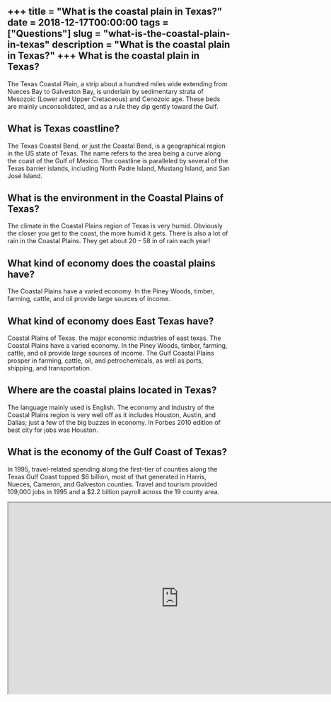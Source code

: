 +++
title = "What is the coastal plain in Texas?"
date = 2018-12-17T00:00:00
tags = ["Questions"]
slug = "what-is-the-coastal-plain-in-texas"
description = "What is the coastal plain in Texas?"
+++
What is the coastal plain in Texas?
-----------------------------------

The Texas Coastal Plain, a strip about a hundred miles wide extending from Nueces Bay to Galveston Bay, is underlain by sedimentary strata of Mesozoic (Lower and Upper Cretaceous) and Cenozoic age. These beds are mainly unconsolidated, and as a rule they dip gently toward the Gulf.

What is Texas coastline?
------------------------

The Texas Coastal Bend, or just the Coastal Bend, is a geographical region in the US state of Texas. The name refers to the area being a curve along the coast of the Gulf of Mexico. The coastline is paralleled by several of the Texas barrier islands, including North Padre Island, Mustang Island, and San José Island.

What is the environment in the Coastal Plains of Texas?
-------------------------------------------------------

The climate in the Coastal Plains region of Texas is very humid. Obviously the closer you get to the coast, the more humid it gets. There is also a lot of rain in the Coastal Plains. They get about 20 – 58 in of rain each year!

What kind of economy does the coastal plains have?
--------------------------------------------------

The Coastal Plains have a varied economy. In the Piney Woods, timber, farming, cattle, and oil provide large sources of income.

What kind of economy does East Texas have?
------------------------------------------

Coastal Plains of Texas. the major economic industries of east texas. The Coastal Plains have a varied economy. In the Piney Woods, timber, farming, cattle, and oil provide large sources of income. The Gulf Coastal Plains prosper in farming, cattle, oil, and petrochemicals, as well as ports, shipping, and transportation.

Where are the coastal plains located in Texas?
----------------------------------------------

The language mainly used is English. The economy and Industry of the Coastal Plains region is very well off as it includes Houston, Austin, and Dallas; just a few of the big buzzes in economy. In Forbes 2010 edition of best city for jobs was Houston.

What is the economy of the Gulf Coast of Texas?
-----------------------------------------------

In 1995, travel-related spending along the first-tier of counties along the Texas Gulf Coast topped $6 billion, most of that generated in Harris, Nueces, Cameron, and Galveston counties. Travel and tourism provided 109,000 jobs in 1995 and a $2.2 billion payroll across the 19 county area.

<iframe allow="accelerometer; autoplay; clipboard-write; encrypted-media; gyroscope; picture-in-picture" allowfullscreen="" class="__youtube_prefs__  epyt-is-override  no-lazyload" data-no-lazy="1" data-origheight="433" data-origwidth="770" data-skipgform_ajax_framebjll="" height="433" id="_ytid_75577" loading="lazy" src="https://www.youtube.com/embed/7Qtr_vA3Prw?enablejsapi=1&autoplay=0&cc_load_policy=0&cc_lang_pref=&iv_load_policy=1&loop=0&modestbranding=0&rel=1&fs=1&playsinline=0&autohide=2&theme=dark&color=red&controls=1&" title="YouTube player" width="770"></iframe>
